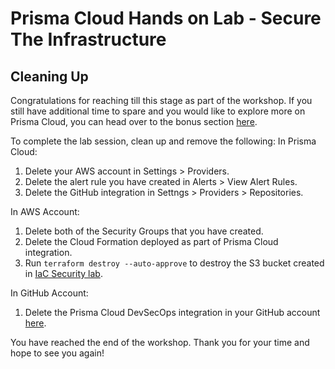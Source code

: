 # Prisma Cloud Hands on Lab - Secure The Infrastructure
## Cleaning Up

Congratulations for reaching till this stage as part of the workshop. If you still have additional time to spare and you would like to explore more on Prisma Cloud, you can head over to the bonus section [here](/B01-AgentlessSecurity.md).

To complete the lab session, clean up and remove the following:
In Prisma Cloud:
1. Delete your AWS account in Settings > Providers.
2. Delete the alert rule you have created in Alerts > View Alert Rules.
3. Delete the GitHub integration in Settngs > Providers > Repositories.

In AWS Account:
1. Delete both of the Security Groups that you have created.
2. Delete the Cloud Formation deployed as part of Prisma Cloud integration.
3. Run ```terraform destroy --auto-approve``` to destroy the S3 bucket created in [IaC Security lab](/B04-IaCSecurity.md). 

In GitHub Account:
1. Delete the Prisma Cloud DevSecOps integration in your GitHub account [here](https://github.com/settings/installations).

You have reached the end of the workshop. Thank you for your time and hope to see you again!